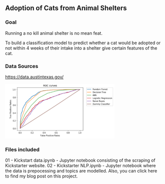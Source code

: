 ## Adoption of Cats from Animal Shelters

### Goal
Running a no kill animal shelter is no mean feat. 

To build a classification model to predict whether a cat would be adopted or not within 4 weeks of their intake into a shelter give certain features of the cat.

### Data Sources
https://data.austintexas.gov/ 

<img src='images/ROC curves.png' width=70%>

### Files included

01 - Kickstart data.ipynb - Jupyter notebook consisting of the scraping of Kickstarter website.
02 - Kickstarter NLP.ipynb - Jupyter notebook where the data is prepocessing and topics are modelled.
Also, you can click here to find my blog post on this project.
